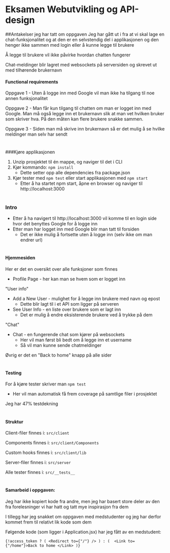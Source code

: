 # Eksamen Webutvikling og API-design

##Antakelser jeg har tatt om oppgaven 
Jeg har gått ut i fra at vi skal lage en chat-funksjonalitet og at den er en selvstendig del i applikasjonen og den henger ikke sammen med login eller å kunne legge til brukere 

Å legge til brukere vil ikke påvirke hvordan chatten fungerer

Chat-meldinger blir lagret med websockets på serversiden og skrevet ut med tilhørende brukernavn 

#### Functional requirements
Oppgave 1 - Uten å logge inn med Google vil man ikke ha tilgang til noe annen funksjonalitet 

Oppgave 2 - Man får kun tilgang til chatten om man er logget inn med Google. 
Man må også legge inn et brukernavn slik at man vet hvilken bruker som skriver hva. 
På den måten kan flere brukere snakke sammen. 

Oppgave 3 - Siden man må skrive inn brukernavn så er det mulig å se hvilke meldinger man selv har sendt


#
###Kjøre applikasjonen 
1. Unzip prosjektet til én mappe, og naviger til det i CLI
2. Kjør kommando: `npm install`
    * Dette setter opp alle dependencies fra package.json
3. Kjør tester med `npm test` eller start applikasjonen med `npm start`
    * Etter å ha startet npm start, åpne en browser og naviger til http://localhost:3000 

#
### Intro 

* Etter å ha navigert til http://localhost:3000 vil komme til en login side hvor det benyttes Google for å logge inn 
* Etter man har logget inn med Google blir man tatt til forsiden 
    * Det er ikke mulig å fortsette uten å logge inn (selv ikke om man endrer url)

#
#### Hjemmesiden
Her er det en oversikt over alle funksjoner som finnes

* Profile Page - her kan man se hvem som er logget inn


"User info"
* Add a New User - mulighet for å legge inn brukere med navn og epost
    * Dette blir lagt til i et API som ligger på serveren 
* See User Info - en liste over brukere som er lagt inn 
    * Det er mulig å endre eksisterende brukere ved å trykke på dem
  
"Chat"
* Chat - en fungerende chat som kjører på websockets 
    * Her vil man først bli bedt om å legge inn et username
    * Så vil man kunne sende chatmeldinger


Øvrig er det en "Back to home" knapp på alle sider

#
#### Testing 
For å kjøre tester skriver man `npm test` 
* Her vil man automatisk få frem coverage på samtlige filer i prosjektet 

Jeg har 47% testdekning 

#
#### Struktur 
Client-filer finnes i: `src/client`

Components finnes i: `src/client/Components`

Custom hooks finnes i: `src/client/lib`

Server-filer finnes i: `src/server`

Alle tester finnes i: `src/__tests__`

#
#### Samarbeid i oppgaven: 
Jeg har ikke kopiert kode fra andre, men jeg har basert store deler av den fra forelesninger vi har hatt og tatt mye inspirasjon fra dem

I tillegg har jeg snakket om oppgaven med medstudenter og jeg har derfor kommet frem til relativt lik kode som dem

Følgende kode (som ligger i Application.jsx) har jeg fått av en medstudent: 

`{!access_token ? (
      <Redirect to={"/"} />
    ) : ( 
    <Link to={"/home"}>Back to home </Link>
        )}`